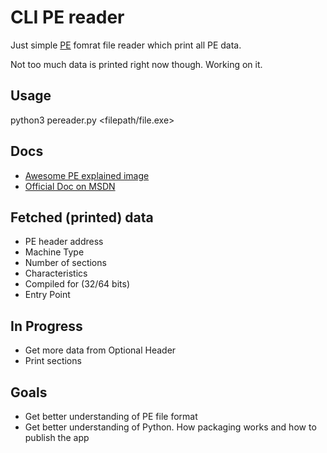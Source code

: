 CLI PE reader
=============

Just simple [PE](https://ru.wikipedia.org/wiki/Portable_Executable) fomrat file reader which print all PE data.

Not too much data is printed right now though. Working on it.

Usage
------

python3 pereader.py <filepath/file.exe>

Docs
----

* [Awesome PE explained image](https://i.imgur.com/tnUca.jpg)
* [Official Doc on MSDN](https://msdn.microsoft.com/ru-ru/library/windows/desktop/ms680547(v=vs.85).aspx)

Fetched (printed) data
-----------

* PE header address
* Machine Type
* Number of sections
* Characteristics
* Compiled for (32/64 bits)
* Entry Point

In Progress
-----------

* Get more data from Optional Header
* Print sections

Goals
-----

* Get better understanding of PE file format
* Get better understanding of Python. How packaging works and how to publish the app

